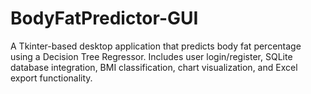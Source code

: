 # BodyFatPredictor-GUI
A Tkinter-based desktop application that predicts body fat percentage using a Decision Tree Regressor. Includes user login/register, SQLite database integration, BMI classification, chart visualization, and Excel export functionality.
